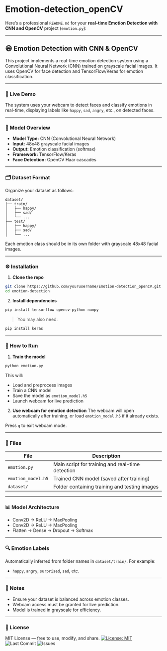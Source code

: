 # Emotion-detection_openCV
Here’s a professional `README.md` for your **real-time Emotion Detection with CNN and OpenCV** project (`emotion.py`):

---

## 😄 Emotion Detection with CNN & OpenCV

This project implements a real-time emotion detection system using a Convolutional Neural Network (CNN) trained on grayscale facial images. It uses OpenCV for face detection and TensorFlow/Keras for emotion classification.

---

### 📸 Live Demo

The system uses your webcam to detect faces and classify emotions in real-time, displaying labels like `happy`, `sad`, `angry`, etc., on detected faces.

---

### 🧠 Model Overview

* **Model Type:** CNN (Convolutional Neural Network)
* **Input:** 48x48 grayscale facial images
* **Output:** Emotion classification (softmax)
* **Framework:** TensorFlow/Keras
* **Face Detection:** OpenCV Haar cascades

---

### 🗂 Dataset Format

Organize your dataset as follows:

```
dataset/
├── train/
│   ├── happy/
│   ├── sad/
│   └── ...
├── test/
│   ├── happy/
│   ├── sad/
│   └── ...
```

Each emotion class should be in its own folder with grayscale 48x48 facial images.

---

### ⚙️ Installation

1. **Clone the repo**

```bash
git clone https://github.com/yourusername/Emotion-detection_openCV.git
cd emotion-detection
```

2. **Install dependencies**

```bash
pip install tensorflow opencv-python numpy
```

> You may also need:

```bash
pip install keras
```

---

### 🚀 How to Run

1. **Train the model**

```bash
python emotion.py
```

This will:

* Load and preprocess images
* Train a CNN model
* Save the model as `emotion_model.h5`
* Launch webcam for live prediction

2. **Use webcam for emotion detection**
   The webcam will open automatically after training, or load `emotion_model.h5` if it already exists.

Press `q` to exit webcam mode.

---

### 📁 Files

| File               | Description                                      |
| ------------------ | ------------------------------------------------ |
| `emotion.py`       | Main script for training and real-time detection |
| `emotion_model.h5` | Trained CNN model (saved after training)         |
| `dataset/`         | Folder containing training and testing images    |

---

### 📊 Model Architecture

* Conv2D → ReLU → MaxPooling
* Conv2D → ReLU → MaxPooling
* Flatten → Dense → Dropout → Softmax

---

### 🔍 Emotion Labels

Automatically inferred from folder names in `dataset/train/`. For example:

* `happy`, `angry`, `surprised`, `sad`, etc.

---

### 📌 Notes

* Ensure your dataset is balanced across emotion classes.
* Webcam access must be granted for live prediction.
* Model is trained in grayscale for efficiency.

---

### 📄 License

MIT License — free to use, modify, and share.
[![License: MIT](https://img.shields.io/badge/License-MIT-yellow.svg)](https://opensource.org/licenses/MIT)
![Last Commit](https://img.shields.io/github/last-commit/Soham-Banerjee-web/Emotion-detection_openCV)
![Issues](https://img.shields.io/github/issues/Soham-Banerjee-web/Emotion-detection_openCV)

